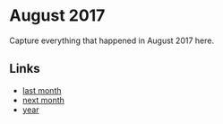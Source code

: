# August 2017

Capture everything that happened in August 2017 here.

## Links
- [last month](calendar/months/2017-07.md)
- [next month](calendar/months/2017-09.md)
- [year](calendar/years/2017.md)